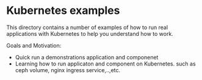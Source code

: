 # Kubernetes examples
This directory contains a number of examples of how to run real applications with Kubernetes to help you understand how to work.

Goals and Motivation:
* Quick run a demonstrations application and componenet
* Learning how to run applicaton and component on Kubernetes. such as ceph volume, nginx ingress service,..,etc.

